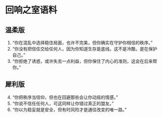 # 回响之室语料

## 温柔版
1. “你在混乱中选择稳住局面，也许不完美，但你确实在守护你相信的秩序。”
2. “你没有把信任交给任何人，因为你知道生存是底线。这不是冷酷，是在保护自己。”
3. “你拒绝了诱惑，或许失去一点利益，但你保住了内心的准则，这会在后来帮你。”

## 犀利版
4. “你把秩序当信仰，但也在回避那些会让你动摇的情感。”
5. “你说不信任任何人，可这同样让你错过真正的盟友。”
6. “你以为稳妥就是安全，但有时风险才是通往改变的唯一路。”
